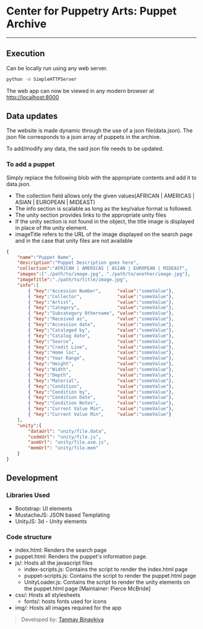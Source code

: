 # Center for Puppetry Arts: Puppet Archive
---

## Execution

Can be locally run using any web server. 
```sh
python -m SimpleHTTPServer
```
The web app can now be viewed in any modern browser at [http://localhost:8000](http://localhost:8000)

## Data updates

The website is made dynamic through the use of a json file(data.json). The json file corresponds to a json array of puppets in the archive.

To add/modify any data, the said json file needs to be updated.

### To add a puppet
Simply replace the following blob with the appropriate contents and add it to data.json.

* The collection field allows only the given values(AFRICAN | AMERICAS | ASIAN | EUROPEAN | MIDEAST)
* The info section is scalable as long as the key/value format is followed.
* The unity section provides links to the appropriate unity files
* If the unity section is not found in the object, the title image is displayed in place of the unity element.
* imageTitle refers to the URL of the image displayed on the search page and in the case that unity files are not available

```json
{
    "name":"Puppet Name",
    "description":"Puppet Description goes here",
    "collection":"AFRICAN | AMERICAS | ASIAN | EUROPEAN | MIDEAST",
    "images":["./path/to/image.jpg", "./path/to/another/image.jpg"],
    "imageTitle":"./path/to/title/image.jpg",
    "info":[
        { "key":"Accession Number",      "value":"someValue"}, 
        { "key":"Collector",             "value":"someValue"}, 
        { "key":"Artist",                "value":"someValue"}, 
        { "key":"Category",              "value":"someValue"}, 
        { "key":"Subcategory Othername", "value":"someValue"}, 
        { "key":"Received as",           "value":"someValue"}, 
        { "key":"Accession date",        "value":"someValue"}, 
        { "key":"Cataloged by",          "value":"someValue"}, 
        { "key":"Catalog date",          "value":"someValue"}, 
        { "key":"Source",                "value":"someValue"}, 
        { "key":"Credit Line",           "value":"someValue"}, 
        { "key":"Home loc",              "value":"someValue"}, 
        { "key":"Year Range",            "value":"someValue"}, 
        { "key":"Height",                "value":"someValue"},
        { "key":"Width",                 "value":"someValue"},
        { "key":"Depth",                 "value":"someValue"},
        { "key":"Material",              "value":"someValue"},
        { "key":"Condition",             "value":"someValue"},
        { "key":"Condition by",          "value":"someValue"},
        { "key":"Condition Date",        "value":"someValue"},
        { "key":"Condition Notes",       "value":"someValue"},
        { "key":"Current Value Min",     "value":"someValue"},
        { "key":"Current Value Min",     "value":"someValue"}
    ],
    "unity":{
        "dataUrl": "unity/file.data",
        "codeUrl": "unity/file.js",
        "asmUrl": "unity/file.asm.js",
        "memUrl": "unity/file.mem"
    }
}
```

## Development

### Libraries Used
* Bootstrap: UI elements
* MustacheJS: JSON based Templating  
* UnityJS: 3d - Unity elements


### Code structure

* index.html: Renders the search page
* puppet.html: Renders the puppet's information page.
* js/: Hosts all the javascript files
    * index-scripts.js: Contains the script to render the index.html page
    * puppet-scripts.js: Contains the script to render the puppet.html page
    * UnityLoader.js: Contains the script to render the unity elements on the puppet.html page [Maintainer: Pierce McBride]
* css/: Hosts all stylesheets
    * fonts/: hosts fonts used for icons
* img/: Hosts all images required for the app

> Developed by: [Tanmay Binaykiya](btanmay@gatech.edu)
